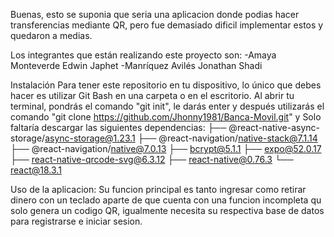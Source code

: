Buenas, esto se suponia que seria una aplicacion donde podias hacer transferencias mediante QR, pero fue demasiado dificil implementar estos y quedaron a medias.

Los integrantes que están realizando este proyecto son: -Amaya Monteverde Edwin Japhet -Manríquez Avilés Jonathan Shadi

Instalación
 Para tener este repositorio en tu dispositivo, lo único que debes hacer es utilizar Git Bash en una carpeta o en el
 escritorio. Al abrir tu terminal, pondrás el comando "git init", le darás enter y después utilizarás el comando "git clone https://github.com/Jhonny1981/Banca-Movil.git" y Solo faltaría descargar las siguientes dependencias:
├── @react-native-async-storage/async-storage@1.23.1
├── @react-navigation/native-stack@7.1.14   
├── @react-navigation/native@7.0.13
├── bcrypt@5.1.1
├── expo@52.0.17
├── react-native-qrcode-svg@6.3.12
├── react-native@0.76.3
└── react@18.3.1

Uso de la aplicacion:
Su funcion principal es tanto ingresar como retirar dinero con un teclado aparte de que cuenta con una funcion incompleta qu solo genera un codigo QR, igualmente necesita su respectiva base de datos para registrarse e iniciar sesion.


